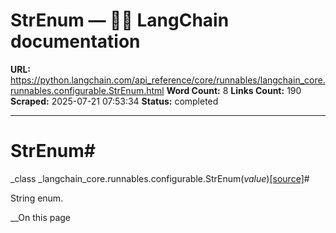 # StrEnum — 🦜🔗 LangChain  documentation

**URL:** https://python.langchain.com/api_reference/core/runnables/langchain_core.runnables.configurable.StrEnum.html
**Word Count:** 8
**Links Count:** 190
**Scraped:** 2025-07-21 07:53:34
**Status:** completed

---

# StrEnum\#

_class _langchain\_core.runnables.configurable.StrEnum\(_value_\)[\[source\]](https://python.langchain.com/api_reference/_modules/langchain_core/runnables/configurable.html#StrEnum)\#     

String enum.

__On this page